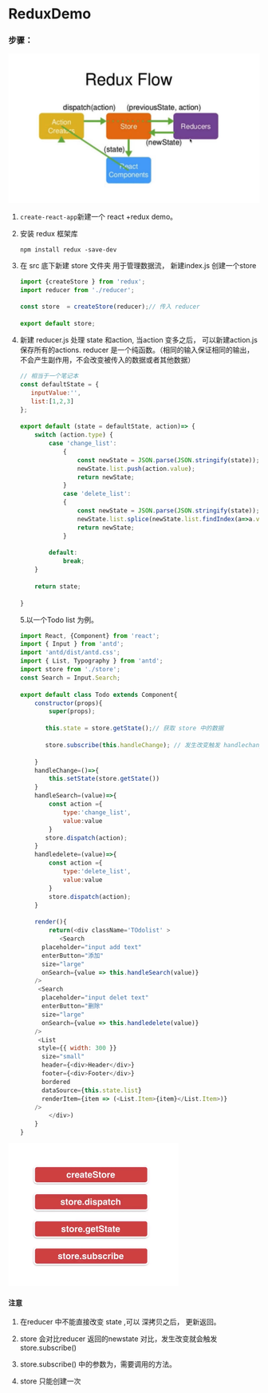 # ReduxDemo
### 步骤：
![redux](https://github.com/hugo1o1/images/blob/master/reduxFlow.png)
1. `create-react-app`新建一个 react +redux demo。

2. 安装 redux 框架库

   ```npm
   npm install redux -save-dev
   ```

3. 在 src 底下新建 store 文件夹 用于管理数据流， 新建index.js 创建一个store 

   ```javascript
   import {createStore } from 'redux';
   import reducer from './reducer';
   
   const store  = createStore(reducer);// 传入 reducer
   
   export default store;
   
   ```

4. 新建 reducer.js 处理 state 和action, 当action 变多之后， 可以新建action.js 保存所有的actions.  reducer 是一个纯函数。（相同的输入保证相同的输出， 不会产生副作用，不会改变被传入的数据或者其他数据）

   

   ```javascript
   // 相当于一个笔记本
   const defaultState = {
      inputValue:'',
      list:[1,2,3] 
   };
   
   export default (state = defaultState, action)=> {
       switch (action.type) {
           case 'change_list':
               {
                   const newState = JSON.parse(JSON.stringify(state));
                   newState.list.push(action.value);
                   return newState;
               }
               case 'delete_list':
               {
                   const newState = JSON.parse(JSON.stringify(state)); 
                   newState.list.splice(newState.list.findIndex(a=>a.value ===action.value), 1)
                   return newState;
               }
       
           default:
               break;
       }
       
       return state;
   
   }
   
   ```

   5.以一个Todo list 为例。

   ```javascript
   import React, {Component} from 'react';
   import { Input } from 'antd';
   import 'antd/dist/antd.css';
   import { List, Typography } from 'antd';
   import store from './store';
   const Search = Input.Search;
   
   export default class Todo extends Component{
       constructor(props){
           super(props);
           
          this.state = store.getState();// 获取 store 中的数据
       
          store.subscribe(this.handleChange); // 发生改变触发 handlechange 函数
          
       }
       handleChange=()=>{
           this.setState(store.getState())
       }
       handleSearch=(value)=>{
           const action ={
               type:'change_list',
               value:value
           }
          store.dispatch(action);
       }
       handledelete=(value)=>{
           const action ={
               type:'delete_list',
               value:value
           }
           store.dispatch(action);
       }
   
       render(){
           return(<div className='TOdolist' >
              <Search
         placeholder="input add text"
         enterButton="添加"
         size="large"
         onSearch={value => this.handleSearch(value)}
       />
        <Search
         placeholder="input delet text"
         enterButton="删除"
         size="large"
         onSearch={value => this.handledelete(value)}
       />
        <List
        style={{ width: 300 }}
         size="small"
         header={<div>Header</div>}
         footer={<div>Footer</div>}
         bordered
         dataSource={this.state.list}
         renderItem={item => (<List.Item>{item}</List.Item>)}
       />
           </div>)
       }
   }
   ```

![redux](https://github.com/hugo1o1/images/blob/master/ReduxMethod.png)   











#### 注意

1. 在reducer 中不能直接改变 state ,可以 深拷贝之后， 更新返回。

2. store 会对比reducer 返回的newstate 对比，发生改变就会触发  store.subscribe()

3. store.subscribe() 中的参数为，需要调用的方法。

4. store 只能创建一次

   
